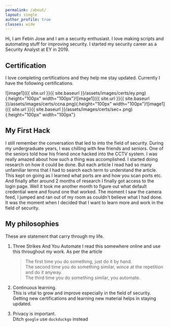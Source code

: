 ```yaml
---
permalink: /about/
layout: single
author_profile: true
classes: wide
---
```


Hi, I am Febin Jose and I am a security enthusiast. I love making scripts and automating stuff for improving security. I started my security career as a Security Analyst at EY in 2019. 

## Certification
I love completing certifications and they help me stay updated. Currently I have the following certifications.

![image1]({{ site.url }}{{ site.baseurl }}/assets/images/certs/ey.png){:height="100px" width="100px"}![image1]({{ site.url }}{{ site.baseurl }}/assets/images/certs/ccna.png){:height="100px" width="100px"}![image1]({{ site.url }}{{ site.baseurl }}/assets/images/certs/sec+.png){:height="100px" width="100px"}

## My First Hack
I still remember the conversation that led to into the field of security. During my undergraduate years, I was chilling with few friends and seniors. One of the seniors told how his friend once hacked into the CCTV system. I was really amazed about how such a thing was accomplished. I started doing research on how it could be done. But each article I read had so many unfamiliar terms that I had to search each term to understand the article. This kept on going as I learned what ports are and how you scan ports etc. And finally after around 2 months of research I finally got access to the login page. Well it took me another month to figure out what default credential were and found one that worked. The moment I saw the camera feed, I jumped and ran out of my room as couldn't believe what I had done. It was the moment when I decided that I want to learn more and work in the field of security.

## My philosophies
These are statement that carry through my life.

1. Three Strikes And You Automate
    I read this somewhere online and use this throughout my work. As per the article
    > The first time you do something, just do it by hand.  
    > The second time you do something similar, wince at the repetition and do it anyway.  
    > The third time you do something similar, you automate.  

2. Continuous learning.  
    This is vital to grow and improve especially in the field of security. Getting new certifications and learning new material helps in staying updated.
3. Privacy is important.  
    Ditch `google` use `duckduckgo` instead
